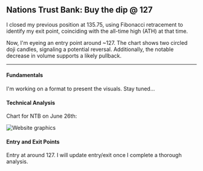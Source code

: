 ## Nations Trust Bank: Buy the dip @ 127

I closed my previous position at 135.75, using Fibonacci retracement to identify my exit point, coinciding with the all-time high (ATH) at that time.

Now, I'm eyeing an entry point around ~127. The chart shows two circled doji candles, signaling a potential reversal. Additionally, the notable decrease in volume supports a likely pullback.

---

#### Fundamentals

I'm working on a format to present the visuals. Stay tuned...

#### Technical Analysis

Chart for NTB on June 26th:

![Website graphics](https://github.com/stockpickslk/stockpickslk.github.io/assets/173802017/476e58d6-f93d-4dac-a234-2353d177aec2)


#### Entry and Exit Points

Entry at around 127. I will update entry/exit once I complete a thorough analysis.

